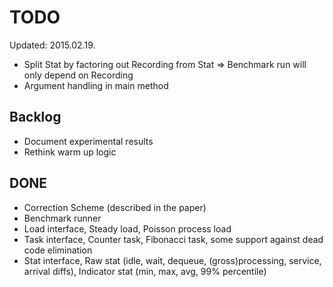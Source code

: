 TODO
==

Updated: 2015.02.19.

* Split Stat by factoring out Recording from Stat => Benchmark run will only depend on Recording
* Argument handling in main method

Backlog
--

* Document experimental results
* Rethink warm up logic

DONE
--

* Correction Scheme (described in the paper)
* Benchmark runner
* Load interface, Steady load, Poisson process load
* Task interface, Counter task, Fibonacci task, some support against dead code elimination
* Stat interface, Raw stat (idle, wait, dequeue, (gross)processing, service, arrival diffs), Indicator stat (min, max, avg, 99% percentile)